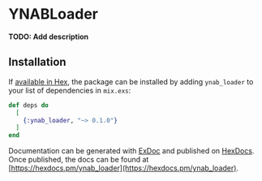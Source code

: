 # YNABLoader

**TODO: Add description**

## Installation

If [available in Hex](https://hex.pm/docs/publish), the package can be installed
by adding `ynab_loader` to your list of dependencies in `mix.exs`:

```elixir
def deps do
  [
    {:ynab_loader, "~> 0.1.0"}
  ]
end
```

Documentation can be generated with [ExDoc](https://github.com/elixir-lang/ex_doc)
and published on [HexDocs](https://hexdocs.pm). Once published, the docs can
be found at [https://hexdocs.pm/ynab_loader](https://hexdocs.pm/ynab_loader).

